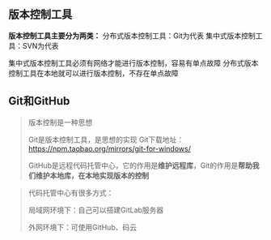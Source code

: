 ## 版本控制工具

**版本控制工具主要分为两类：**
分布式版本控制工具：Git为代表
集中式版本控制工具：SVN为代表

集中式版本控制工具必须有网络才能进行版本控制，容易有单点故障
分布式版本控制工具在本地就可以进行版本控制，不存在单点故障



## Git和GitHub

> 版本控制是一种思想
>
> Git是版本控制工具，是思想的实现
> Git下载地址：https://npm.taobao.org/mirrors/git-for-windows/
>
> GitHub是远程代码托管中心，它的作用是**维护远程库**，Git的作用是**帮助我们维护本地库，在本地实现版本的控制**

> 代码托管中心有很多方式：
>
> 局域网环境下：自己可以搭建GitLab服务器
>
> 外网环境下：可使用GitHub、码云  